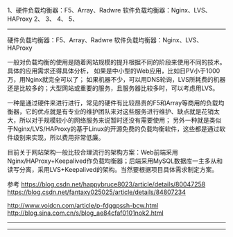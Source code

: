 1、硬件负载均衡器：F5、Array、Radwre
  软件负载均衡器：Nginx、LVS、HAProxy
2、
3、
4、
5、


---------------------------------------------------------------------------------------------------------------------

硬件负载均衡器：F5、Array、Radwre
软件负载均衡器：Nginx、LVS、HAProxy


一般对负载均衡的使用是随着网站规模的提升根据不同的阶段来使用不同的技术。具体的应用需求还得具体分析，
如果是中小型的Web应用，比如日PV小于1000万，用Nginx就完全可以了；
如果机器不少，可以用DNS轮询，LVS所耗费的机器还是比较多的；大型网站或重要的服务，且服务器比较多时，可以考虑用LVS。

一种是通过硬件来进行进行，常见的硬件有比较昂贵的F5和Array等商用的负载均衡器，它的优点就是有专业的维护团队来对这些服务进行维护、缺点就是花销太大，所以对于规模较小的网络服务来说暂时还没有需要使用；
另外一种就是类似于Nginx/LVS/HAProxy的基于Linux的开源免费的负载均衡软件，这些都是通过软件级别来实现，所以费用非常低廉。

目前关于网站架构一般比较合理流行的架构方案：Web前端采用Nginx/HAProxy+Keepalived作负载均衡器；后端采用MySQL数据库一主多从和读写分离，采用LVS+Keepalived的架构。当然要根据项目具体需求制定方案。



参考
https://blog.csdn.net/happybruce8023/article/details/80047258
https://blog.csdn.net/fantaxy025025/article/details/84807234

http://www.voidcn.com/article/p-fdggpssh-bcw.html
http://blog.sina.com.cn/s/blog_ae84cfaf0101nok2.html



---------------------------------------------------------------------------------------------------------------------





---------------------------------------------------------------------------------------------------------------------



